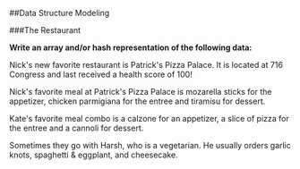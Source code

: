 ##Data Structure Modeling

###The Restaurant

**Write an array and/or hash representation of the following data:**

Nick's new favorite restaurant is Patrick's Pizza Palace. It is located at 716 Congress and last received a health score of 100! 

Nick's favorite meal at Patrick's Pizza Palace is mozarella sticks for the appetizer, chicken parmigiana for the entree and tiramisu for dessert. 

Kate's favorite meal combo is a calzone for an appetizer, a slice of pizza for the entree and a cannoli for dessert. 

Sometimes they go with Harsh, who is a vegetarian. He usually orders garlic knots, spaghetti & eggplant, and cheesecake.